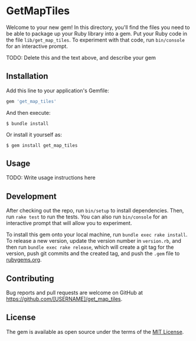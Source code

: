 # GetMapTiles

Welcome to your new gem! In this directory, you'll find the files you need to be able to package up your Ruby library into a gem. Put your Ruby code in the file `lib/get_map_tiles`. To experiment with that code, run `bin/console` for an interactive prompt.

TODO: Delete this and the text above, and describe your gem

## Installation

Add this line to your application's Gemfile:

```ruby
gem 'get_map_tiles'
```

And then execute:

    $ bundle install

Or install it yourself as:

    $ gem install get_map_tiles

## Usage

TODO: Write usage instructions here

## Development

After checking out the repo, run `bin/setup` to install dependencies. Then, run `rake test` to run the tests. You can also run `bin/console` for an interactive prompt that will allow you to experiment.

To install this gem onto your local machine, run `bundle exec rake install`. To release a new version, update the version number in `version.rb`, and then run `bundle exec rake release`, which will create a git tag for the version, push git commits and the created tag, and push the `.gem` file to [rubygems.org](https://rubygems.org).

## Contributing

Bug reports and pull requests are welcome on GitHub at https://github.com/[USERNAME]/get_map_tiles.

## License

The gem is available as open source under the terms of the [MIT License](https://opensource.org/licenses/MIT).
